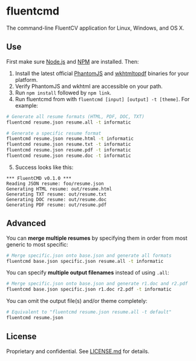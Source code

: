 fluentcmd
=========
The command-line FluentCV application for Linux, Windows, and OS X.

## Use

First make sure [Node.js][4] and [NPM][5] are installed. Then:

1. Install the latest official [PhantomJS][2] and [wkhtmltopdf][3] binaries for your platform.
2. Verify PhantomJS and wkhtml are accessible on your path.
3. Run `npm install` followed by `npm link`.
4. Run fluentcmd from with `fluentcmd [input] [output] -t [theme]`. For example:

  ```bash
  # Generate all resume formats (HTML, PDF, DOC, TXT)
  fluentcmd resume.json resume.all -t informatic

  # Generate a specific resume format
  fluentcmd resume.json resume.html -t informatic
  fluentcmd resume.json resume.txt -t informatic
  fluentcmd resume.json resume.pdf -t informatic
  fluentcmd resume.json resume.doc -t informatic
  ```

5. Success looks like this:

  ```
  *** FluentCMD v0.1.0 ***
  Reading JSON resume: foo/resume.json
  Generating HTML resume: out/resume.html
  Generating TXT resume: out/resume.txt
  Generating DOC resume: out/resume.doc
  Generating PDF resume: out/resume.pdf
  ```

## Advanced

You can **merge multiple resumes** by specifying them in order from most generic to most specific:

```bash
# Merge specific.json onto base.json and generate all formats
fluentcmd base.json specific.json resume.all -t informatic
```

You can specify **multiple output filenames** instead of using `.all`:

```bash
# Merge specific.json onto base.json and generate r1.doc and r2.pdf
fluentcmd base.json specific.json r1.doc r2.pdf -t informatic
```

You can omit the output file(s) and/or theme completely:

```bash
# Equivalent to "fluentcmd resume.json resume.all -t default"
fluentcmd resume.json
```

## License

Proprietary and confidential. See [LICENSE.md][1] for details.

[1]: LICENSE.md
[2]: http://phantomjs.org/
[3]: http://wkhtmltopdf.org/
[4]: https://nodejs.org/
[5]: https://www.npmjs.com/
